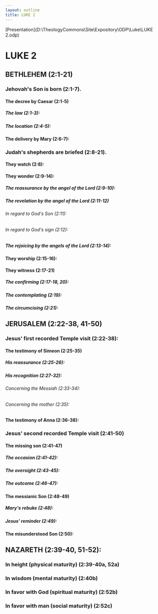 ```yaml
---
layout: outline
title: LUKE 2
---
```

[Presentation](D:\TheologyCommons\Site\Expository\ODP\Luke\LUKE 2.odp)
# LUKE 2
## BETHLEHEM (2:1-21) 
###  Jehovah\'s Son is born (2:1-7). 
####  The decree by Caesar (2:1-5) 
#####  The law (2:1-3): 
#####  The location (2:4-5): 
####  The delivery by Mary (2:6-7): 
###  Judah\'s shepherds are briefed (2:8-21). 
####  They watch (2:8): 
####  They wonder (2:9-14): 
#####  The reassurance by the angel of the Lord (2:9-10): 
#####  The revelation by the angel of the Lord (2:11-12) 
######  In regard to God\'s Son (2:11): 
######  In regard to God\'s sign (2:12): 
#####  The rejoicing by the angels of the Lord (2:13-14): 
####  They worship (2:15-16): 
####  They witness (2:17-21) 
#####  The confirming (2:17-18, 20): 
#####  The contemplating (2:19): 
#####  The circumcising (2:21): 
## JERUSALEM (2:22-38, 41-50) 
###  Jesus\' first recorded Temple visit (2:22-38): 
####  The testimony of Simeon (2:25-35) 
#####  His reassurance (2:25-26): 
#####  His recognition (2:27-32): 
######  Concerning the Messiah (2:33-34): 
######  Concerning the mother (2:35): 
####  The testimony of Anna (2:36-38): 
###  Jesus\' second recorded Temple visit (2:41-50) 
####  The missing son (2:41-47) 
#####  The occasion (2:41-42): 
#####  The oversight (2:43-45): 
#####  The outcome (2:46-47): 
####  The messianic Son (2:48-49) 
#####  Mary\'s rebuke (2:48): 
#####  Jesus\' reminder (2:49): 
####  The misunderstood Son (2:50): 
## NAZARETH (2:39-40, 51-52): 
###  In height (physical maturity) (2:39-40a, 52a) 
###  In wisdom (mental maturity) (2:40b) 
###  In favor with God (spiritual maturity) (2:52b) 
###  In favor with man (social maturity) (2:52c) 
